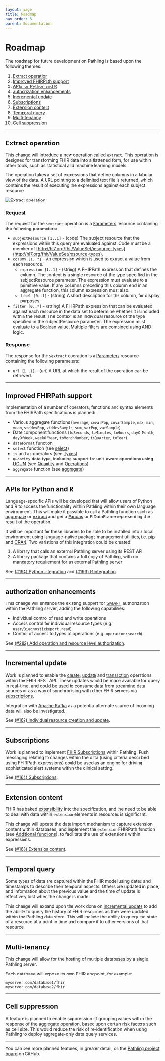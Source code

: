 ```yaml
---
layout: page
title: Roadmap
nav_order: 6
parent: Documentation
---
```


# Roadmap

The roadmap for future development on Pathling is based upon the following
themes:

1. [Extract operation](#extract-operation)
2. [Improved FHIRPath support](#improved-fhirpath-support)
3. [APIs for Python and R](#apis-for-python-and-r)
4. [authorization enhancements](#authorization-enhancements)
5. [Incremental update](#incremental-update)
6. [Subscriptions](#subscriptions)
7. [Extension content](#extension-content)
8. [Temporal query](#temporal-query)
9. [Multi-tenancy](#multi-tenancy)
10. [Cell suppression](#cell-suppression)

---

## Extract operation

This change will introduce a new operation called `extract`. This operation is
designed for transforming FHIR data into a flattened form, for use within other 
tools, such as statistical and machine learning models.

The operation takes a set of expressions that define columns in a tabular view
of the data. A URL pointing to a delimited text file is returned, which contains
the result of executing the expressions against each subject resource.

<img src="/images/extract.png" 
     srcset="/images/extract@2x.png 2x, /images/extract.png 1x"
     alt="Extract operation" />

### Request

The request for the `$extract` operation is a
[Parameters](https://hl7.org/fhir/R4/parameters.html) resource containing the
following parameters:

- `subjectResource [1..1]` - (code) The subject resource that the expressions
  within this query are evaluated against. Code must be a member of
  [http://hl7.org/fhir/ValueSet/resource-types](http://hl7.org/fhir/ValueSet/resource-types).
- `column [1..*]` - An expression which is used to extract a value from each
  resource.
  - `expression [1..1]` - (string) A FHIRPath expression that defines the
    column. The context is a single resource of the type specified in the
    subjectResource parameter. The expression must evaluate to a primitive
    value. If any columns preceding this column end in an aggregate function,
    this column expression must also.
  - `label [0..1]` - (string) A short description for the column, for display
    purposes.
- `filter [0..*]` - (string) A FHIRPath expression that can be evaluated against
  each resource in the data set to determine whether it is included within the
  result. The context is an individual resource of the type specified in the
  subjectResource parameter. The expression must evaluate to a Boolean value.
  Multiple filters are combined using AND logic.

### Response

The response for the `$extract` operation is a
[Parameters](https://hl7.org/fhir/R4/parameters.html) resource containing the
following parameters:

- `url [1..1]` - (uri) A URL at which the result of the operation can be
  retrieved.
  
---

## Improved FHIRPath support

Implementation of a number of operators, functions and syntax elements from the
FHIRPath specifications is planned:

- Various aggregate functions (`average`, `covarPop`, `covarSample`, `max`,
  `min`, `mean`, `stddevPop`, `stddevSample`, `sum`, `varPop`, `varSample`)
- Date component functions (`toSeconds`, `toMinutes`, `toHours`, `dayOfMonth`,
  `dayOfWeek`, `weekOfYear`, `toMonthNumber`, `toQuarter`, `toYear`)
- `dateFormat` function
- `select` function (see
  [select](https://hl7.org/fhirpath/#selectprojection-expression-collection))
- `is` and `as` operators (see
  [Types](https://hl7.org/fhirpath/#types))
- `Quantity` data type, including support for unit-aware operations using
  [UCUM](https://unitsofmeasure.org) (see
  [Quantity](https://hl7.org/fhirpath/#types) and
  [Operations](https://hl7.org/fhirpath/#operations))
- `aggregate` function (see
  [aggregate](https://hl7.org/fhirpath/#aggregateaggregator-expression-init-value-value))

---

## APIs for Python and R

Language-specific APIs will be developed that will allow users of Python and R
to access the functionality within Pathling within their own language
environment. This will make it possible to call a Pathling function such as 
[aggregate](./aggregate.html) or [extract](#extract-operation) and get a 
[Pandas](https://pandas.pydata.org/) or R DataFrame representing the result of 
the operation.

It will be important for these libraries to be able to be installed into a local
environment using language-native package management utilities, i.e.
[pip](https://pypi.org/project/pip/) and [CRAN](https://cran.r-project.org/). 
Two variations of this integration could be created:

1. A library that calls an external Pathling server using its REST API
2. A library package that contains a full copy of Pathling, with no mandatory 
   requirement for an external Pathling server

See [(#194) Python integration](https://github.com/aehrc/pathling/issues/194)
and [(#193) R integration](https://github.com/aehrc/pathling/issues/193).

---

## authorization enhancements

This change will enhance the existing support for
[SMART](https://hl7.org/fhir/smart-app-launch/index.html) authorization within
the Pathling server, adding the following capabilities:

- Individual control of read and write operations
- Access control for individual resource types (e.g. `user/DiagnosticReport.read`)
- Control of access to types of operations (e.g. `operation:search`)

See [(#282) Add operation and resource level authorization](https://github.com/aehrc/pathling/issues/282).

---

## Incremental update

Work is planned to enable the [create](https://hl7.org/fhir/r4/http.html#create), 
[update](https://hl7.org/fhir/r4/http.html#update) and 
[transaction](https://hl7.org/fhir/r4/http.html#transaction) operations within 
the FHIR REST API. These updates would be made available for query in real-time, 
and could be used to consume data from streaming data sources or as a way of 
synchronising with other FHIR servers via [subscriptions](https://www.hl7.org/fhir/R4/subscription.html).

Integration with [Apache Kafka](https://kafka.apache.org/) as a potential
alternate source of incoming data will also be investigated.

See 
[(#162) Individual resource creation and update](https://github.com/aehrc/pathling/issues/162).

---

## Subscriptions

Work is planned to implement
[FHIR Subscriptions](https://www.hl7.org/fhir/R4/subscription.html) within
Pathling. Push messaging relating to changes within the data (using criteria
described using FHIRPath expressions) could be used as an engine for driving
sophisticated alert systems within the clinical setting.

See [(#164) Subscriptions](https://github.com/aehrc/pathling/issues/164).

---

## Extension content

FHIR has baked [extensibility](https://hl7.org/fhir/R4/extensibility.html) into
the specification, and the need to be able to deal with data within `extension`
elements in resources is significant.

This change will update the data import mechanism to capture extension content
within databases, and implement the `extension` FHIRPath function (see
[Additional functions](https://hl7.org/fhir/R4/fhirpath.html#functions)), to
facilitate the use of extensions within expressions.

See [(#163) Extension content](https://github.com/aehrc/pathling/issues/163).

---

## Temporal query

Some types of data are captured within the FHIR model using dates and timestamps 
to describe their temporal aspects. Others are updated in place, and 
information about the previous value and the time of update is effectively lost 
when the change is made.

This change will expand upon the work done on [incremental update](#incremental-update) 
to add the ability to query the history of FHIR resources as they were updated 
within the Pathling data store. This will include the ability to query the state 
of a resource at a point in time and compare it to other versions of that 
resource. 

---

## Multi-tenancy

This change will allow for the hosting of multiple databases by a single
Pathling server.

Each database will expose its own FHIR endpoint, for example:

```
myserver.com/database1/fhir
myserver.com/database2/fhir
```

---

## Cell suppression

A feature is planned to enable suppression of grouping values within the
response of the [aggregate operation](./aggregate.html), based upon certain risk
factors such as cell size. This would reduce the risk of re-identification when
using Pathling to deploy aggregate-only data query services.

---

You can see more planned features, in greater detail, on the 
[Pathling project board](https://github.com/aehrc/pathling/projects/1) on 
GitHub.
